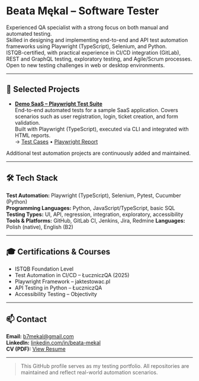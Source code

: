 # Beata Mękal – Software Tester

Experienced QA specialist with a strong focus on both manual and automated testing.  
Skilled in designing and implementing end-to-end and API test automation frameworks using Playwright (TypeScript), Selenium, and Python.  
ISTQB-certified, with practical experience in CI/CD integration (GitLab), REST and GraphQL testing, exploratory testing, and Agile/Scrum processes.  
Open to new testing challenges in web or desktop environments.

---

## 🧪 Selected Projects

- [**Demo SaaS – Playwright Test Suite**](https://github.com/BeataMekal/Playwright-ts-Tests-Demo-Saas)  
  End-to-end automated tests for a sample SaaS application. Covers scenarios such as user registration, login, ticket creation, and form validation.  
  Built with Playwright (TypeScript), executed via CLI and integrated with HTML reports.  
  → [Test Cases](https://github.com/BeataMekal/Playwright-ts-Tests-Demo-Saas/blob/main/TEST_CASES.md) • [Playwright Report](https://beatamekal.github.io/Playwright-ts-Tests-Demo-Saas/)


Additional test automation projects are continuously added and maintained.

---

## 🛠 Tech Stack

**Test Automation:** Playwright (TypeScript), Selenium, Pytest, Cucumber (Python)  
**Programming Languages:** Python, JavaScript/TypeScript, basic SQL  
**Testing Types:** UI, API, regression, integration, exploratory, accessibility  
**Tools & Platforms:** GitHub, GitLab CI, Jenkins, Jira, Redmine
**Languages:** Polish (native), English (B2)

---

## 🎓 Certifications & Courses

- ISTQB Foundation Level  
- Test Automation in CI/CD – ŁuczniczQA (2025)  
- Playwright Framework – jaktestowac.pl  
- API Testing in Python – ŁuczniczQA  
- Accessibility Testing – Objectivity

---

## 📫 Contact

**Email:** b7mekal@gmail.com  
**LinkedIn:** [linkedin.com/in/beata-mekal](https://www.linkedin.com/in/beata-mekal/)  
**CV (PDF):** [View Resume](https://www.canva.com/design/DAGm5k1m7xU/y7-B4LrmPl2s9yBwwJlobw/view?utm_content=DAGm5k1m7xU&utm_campaign=designshare&utm_medium=link2&utm_source=uniquelinks&utlId=h33c9f1b813)

---

> This GitHub profile serves as my testing portfolio. All repositories are maintained and reflect real-world automation scenarios.
